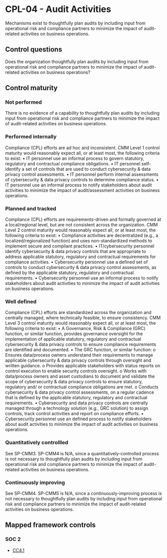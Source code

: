 # CPL-04 - Audit Activities
Mechanisms exist to thoughtfully plan audits by including input from operational risk and compliance partners to minimize the impact of audit-related activities on business operations.
## Control questions
Does the organization thoughtfully plan audits by including input from operational risk and compliance partners to minimize the impact of audit-related activities on business operations?
## Control maturity
### Not performed
There is no evidence of a capability to thoughtfully plan audits by including input from operational risk and compliance partners to minimize the impact of audit-related activities on business operations.
### Performed internally
Compliance (CPL) efforts are ad hoc and inconsistent. CMM Level 1 control maturity would reasonably expect all, or at least most, the following criteria to exist:
•	IT personnel use an informal process to govern statutory, regulatory and contractual compliance obligations. 
•	IT personnel self-identify a set of controls that are used to conduct cybersecurity & data privacy control assessments. 
•	IT personnel perform internal assessments of cybersecurity & data privacy controls to determine compliance status.
•	IT personnel use an informal process to notify stakeholders about audit activities to minimize the impact of audit/assessment activities on business operations.
### Planned and tracked
Compliance (CPL) efforts are requirements-driven and formally governed at a local/regional level, but are not consistent across the organization. CMM Level 2 control maturity would reasonably expect all, or at least most, the following criteria to exist:
•	Compliance activities are decentralized (e.g., a localized/regionalized function) and uses non-standardized methods to implement secure and compliant practices.
•	IT/cybersecurity personnel identify cybersecurity & data privacy controls that are appropriate to address applicable statutory, regulatory and contractual requirements for compliance activities.
•	Cybersecurity personnel use a defined set of controls to conduct cybersecurity & data privacy control assessments, as defined by the applicable statutory, regulatory and contractual requirements.
•	Cybersecurity personnel use an informal process to notify stakeholders about audit activities to minimize the impact of audit activities on business operations.
### Well defined
Compliance (CPL) efforts are standardized across the organization and centrally managed, where technically feasible, to ensure consistency. CMM Level 3 control maturity would reasonably expect all, or at least most, the following criteria to exist:
•	A Governance, Risk & Compliance (GRC) function, or similar function, provides governance oversight for the implementation of applicable statutory, regulatory and contractual cybersecurity & data privacy controls to ensure compliance requirements are identified and documented.
•	The GRC function, or similar function:
o	Ensures data/process owners understand their requirements to manage applicable cybersecurity & data privacy controls through oversight and written guidance. 
o	Provides applicable stakeholders with status reports on control execution to enable security controls oversight.
o	Works with data/process owners and asset custodians to document and validate the scope of cybersecurity & data privacy controls to ensure statutory, regulatory and/ or contractual compliance obligations are met.
o	Conducts cybersecurity & data privacy control assessments, on a regular cadence that is defined by the applicable statutory, regulatory and contractual requirements.
•	Cybersecurity and data privacy controls are centrally managed through a technology solution (e.g., GRC solution) to assign controls, track control activities and report on compliance efforts.
•	Cybersecurity personnel use an defined process to notify stakeholders about audit activities to minimize the impact of audit activities on business operations.
### Quantitatively controllled
See SP-CMM3. SP-CMM4 is N/A, since a quantitatively-controlled process is not necessary to thoughtfully plan audits by including input from operational risk and compliance partners to minimize the impact of audit-related activities on business operations.
### Continuously improving
See SP-CMM4. SP-CMM5 is N/A, since a continuously-improving process is not necessary to thoughtfully plan audits by including input from operational risk and compliance partners to minimize the impact of audit-related activities on business operations.
## Mapped framework controls
### SOC 2
- [CC4.1](../soc2/cc41.md)